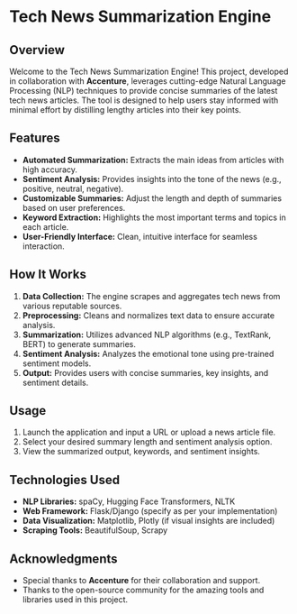 # Tech News Summarization Engine

## Overview
Welcome to the Tech News Summarization Engine! This project, developed in collaboration with **Accenture**, leverages cutting-edge Natural Language Processing (NLP) techniques to provide concise summaries of the latest tech news articles. The tool is designed to help users stay informed with minimal effort by distilling lengthy articles into their key points.

## Features
- **Automated Summarization:** Extracts the main ideas from articles with high accuracy.
- **Sentiment Analysis:** Provides insights into the tone of the news (e.g., positive, neutral, negative).
- **Customizable Summaries:** Adjust the length and depth of summaries based on user preferences.
- **Keyword Extraction:** Highlights the most important terms and topics in each article.
- **User-Friendly Interface:** Clean, intuitive interface for seamless interaction.

## How It Works
1. **Data Collection:** The engine scrapes and aggregates tech news from various reputable sources.
2. **Preprocessing:** Cleans and normalizes text data to ensure accurate analysis.
3. **Summarization:** Utilizes advanced NLP algorithms (e.g., TextRank, BERT) to generate summaries.
4. **Sentiment Analysis:** Analyzes the emotional tone using pre-trained sentiment models.
5. **Output:** Provides users with concise summaries, key insights, and sentiment details.


## Usage
1. Launch the application and input a URL or upload a news article file.
2. Select your desired summary length and sentiment analysis option.
3. View the summarized output, keywords, and sentiment insights.


## Technologies Used
- **NLP Libraries:** spaCy, Hugging Face Transformers, NLTK
- **Web Framework:** Flask/Django (specify as per your implementation)
- **Data Visualization:** Matplotlib, Plotly (if visual insights are included)
- **Scraping Tools:** BeautifulSoup, Scrapy

## Acknowledgments
- Special thanks to **Accenture** for their collaboration and support.
- Thanks to the open-source community for the amazing tools and libraries used in this project.
